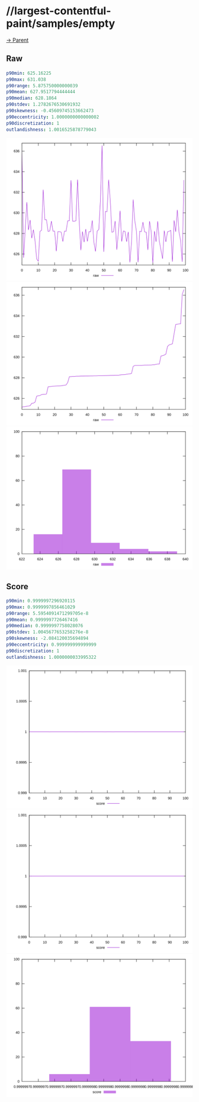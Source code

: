 
# //largest-contentful-paint/samples/empty

[→ Parent](../..)


## Raw


```yaml
p90min: 625.16225
p90max: 631.038
p90range: 5.875750000000039
p90mean: 627.9517794444444
p90median: 628.1864
p90stdev: 1.2782676530691932
p90skewness: -0.45609745153662473
p90eccentricity: 1.0000000000000002
p90discretization: 1
outlandishness: 1.0016525878779043

```

![PLOT: raw-values](./raw/values.svg)![PLOT: raw-sorted](./raw/sorted.svg)![PLOT: raw-histogram](./raw/histogram.svg)
## Score


```yaml
p90min: 0.9999997296920115
p90max: 0.9999997856461029
p90range: 5.5954091471299705e-8
p90mean: 0.9999997726467416
p90median: 0.9999997758028076
p90stdev: 1.0045677653258276e-8
p90skewness: -2.084120035694894
p90eccentricity: 0.999999999999999
p90discretization: 1
outlandishness: 1.0000000033995322

```

![PLOT: score-values](./score/values.svg)![PLOT: score-sorted](./score/sorted.svg)![PLOT: score-histogram](./score/histogram.svg)
